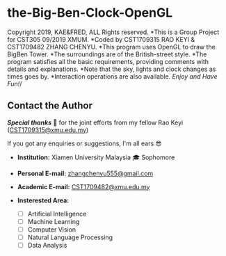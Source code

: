 # the-Big-Ben-Clock-OpenGL
Copyright 2019, KAE&FRED, ALL Rights reserved.
*This is a Group Project for CST305 09/2019 XMUM.
*Coded by CST1709315 RAO KEYI & CST1709482 ZHANG CHENYU.
*This program uses OpenGL to draw the BigBen Tower.
*The surroundings are of the British-street style.
*The program satisfies all the basic requirements, providing comments with details and explanations.
*Note that the sky, lights and clock changes as times goes by.
*Interaction operations are also available.
*Enjoy and Have Fun!*/




## Contact the Author  

***Special thanks*** :pray: for the joint efforts from my fellow Rao Keyi (CST1709315@xmu.edu.my)  

If you got any enquiries or suggestions, I'm all ears :sunglasses:  

- **Institution:**  Xiamen University Malaysia  :mortar_board: Sophomore  
- **Personal E-mail:** zhangchenyu555@gmail.com   
- **Academic E-mail:** CST1709482@xmu.edu.my  
- **Insterested Area:**

  - [ ] Artificial Intelligence  
  - [ ] Machine Learning  
  - [ ] Computer Vision  
  - [ ] Natural Language Processing  
  - [ ] Data Analysis
